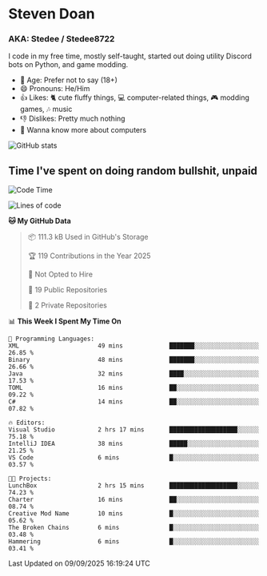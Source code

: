 # Steven Doan
### AKA: Stedee / Stedee8722
I code in my free time, mostly self-taught, started out doing utility Discord bots on Python, and game modding.

- 🤔 Age: Prefer not to say (18+)
- 😄 Pronouns: He/Him
- 👍 Likes: 🐈 cute fluffy things, 💻 computer-related things, 🎮 modding games, 🎶 music
- 👎 Dislikes: Pretty much nothing
- 🥹 Wanna know more about computers

![GitHub stats](https://github-readme-stats-iota-mocha-40.vercel.app/api?username=Stedee8722&show=prs_merged,prs_merged_percentage&show_icons=true&theme=transparent)

## Time I've spent on doing random bullshit, unpaid
<!--START_SECTION:Time I've spent on doing random bullshit, unpaid-->
![Code Time](http://img.shields.io/badge/Code%20Time-324%20hrs%2043%20mins-blue)

![Lines of code](https://img.shields.io/badge/From%20Hello%20World%20I%27ve%20Written-87.2%20thousand%20lines%20of%20code-blue)

**🐱 My GitHub Data** 

> 📦 111.3 kB Used in GitHub's Storage 
 > 
> 🏆 119 Contributions in the Year 2025
 > 
> 🚫 Not Opted to Hire
 > 
> 📜 19 Public Repositories 
 > 
> 🔑 2 Private Repositories 
 > 
📊 **This Week I Spent My Time On** 

```text
💬 Programming Languages: 
XML                      49 mins             ███████░░░░░░░░░░░░░░░░░░   26.85 % 
Binary                   48 mins             ███████░░░░░░░░░░░░░░░░░░   26.66 % 
Java                     32 mins             ████░░░░░░░░░░░░░░░░░░░░░   17.53 % 
TOML                     16 mins             ██░░░░░░░░░░░░░░░░░░░░░░░   09.22 % 
C#                       14 mins             ██░░░░░░░░░░░░░░░░░░░░░░░   07.82 % 

🔥 Editors: 
Visual Studio            2 hrs 17 mins       ███████████████████░░░░░░   75.18 % 
IntelliJ IDEA            38 mins             █████░░░░░░░░░░░░░░░░░░░░   21.25 % 
VS Code                  6 mins              █░░░░░░░░░░░░░░░░░░░░░░░░   03.57 % 

🐱‍💻 Projects: 
LunchBox                 2 hrs 15 mins       ███████████████████░░░░░░   74.23 % 
Charter                  16 mins             ██░░░░░░░░░░░░░░░░░░░░░░░   08.74 % 
Creative Mod Name        10 mins             █░░░░░░░░░░░░░░░░░░░░░░░░   05.62 % 
The Broken Chains        6 mins              █░░░░░░░░░░░░░░░░░░░░░░░░   03.48 % 
Hammering                6 mins              █░░░░░░░░░░░░░░░░░░░░░░░░   03.41 % 
```


 Last Updated on 09/09/2025 16:19:24 UTC
<!--END_SECTION:Time I've spent on doing random bullshit, unpaid-->
